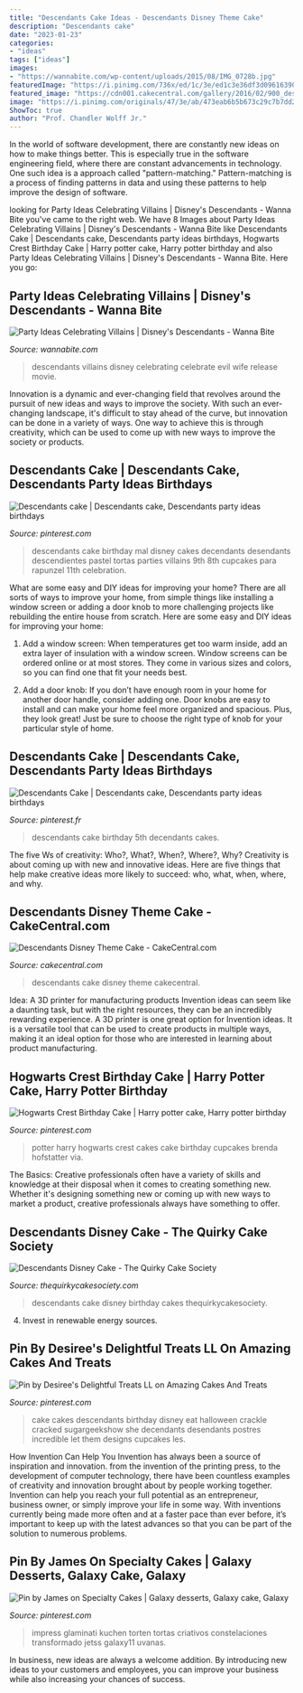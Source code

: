 ```yaml
---
title: "Descendants Cake Ideas - Descendants Disney Theme Cake"
description: "Descendants cake"
date: "2023-01-23"
categories:
- "ideas"
tags: ["ideas"]
images:
- "https://wannabite.com/wp-content/uploads/2015/08/IMG_0728b.jpg"
featuredImage: "https://i.pinimg.com/736x/ed/1c/3e/ed1c3e36df3d09616390a6f15b6b3ddf.jpg"
featured_image: "https://cdn001.cakecentral.com/gallery/2016/02/900_descendants-disney-theme-cake-613831WaZpg.jpg"
image: "https://i.pinimg.com/originals/47/3e/ab/473eab6b5b673c29c7b7dd2a5f550fdb.jpg"
ShowToc: true
author: "Prof. Chandler Wolff Jr."
---
```



In the world of software development, there are constantly new ideas on how to make things better. This is especially true in the software engineering field, where there are constant advancements in technology. One such idea is a approach called "pattern-matching." Pattern-matching is a process of finding patterns in data and using these patterns to help improve the design of software.

	

		
looking for Party Ideas Celebrating Villains | Disney&#039;s Descendants - Wanna Bite you've came to the right web. We have 8 Images about Party Ideas Celebrating Villains | Disney&#039;s Descendants - Wanna Bite like Descendants Cake | Descendants cake, Descendants party ideas birthdays, Hogwarts Crest Birthday Cake | Harry potter cake, Harry potter birthday and also Party Ideas Celebrating Villains | Disney&#039;s Descendants - Wanna Bite. Here you go:
		
    
## Party Ideas Celebrating Villains | Disney&#039;s Descendants - Wanna Bite

<img loading=lazy src="https://wannabite.com/wp-content/uploads/2015/08/IMG_0728b.jpg" onerror="this.onerror=null;this.src='https://tse1.mm.bing.net/th?id=OIP.XR11V_1J4H__rBEeg6qAfgHaLH&amp;pid=15.1';" alt="Party Ideas Celebrating Villains | Disney&#039;s Descendants - Wanna Bite">

_Source: wannabite.com_

>descendants villains disney celebrating celebrate evil wife release movie. 

	

Innovation is a dynamic and ever-changing field that revolves around the pursuit of new ideas and ways to improve the society. With such an ever-changing landscape, it's difficult to stay ahead of the curve, but innovation can be done in a variety of ways. One way to achieve this is through creativity, which can be used to come up with new ways to improve the society or products.

    
## Descendants Cake | Descendants Cake, Descendants Party Ideas Birthdays

<img loading=lazy src="https://i.pinimg.com/736x/ed/1c/3e/ed1c3e36df3d09616390a6f15b6b3ddf.jpg" onerror="this.onerror=null;this.src='https://tse1.mm.bing.net/th?id=OIP.3IAN8H-3FvFm92v29USXvwHaHa&amp;pid=15.1';" alt="Descendants cake | Descendants cake, Descendants party ideas birthdays">

_Source: pinterest.com_

>descendants cake birthday mal disney cakes decendants desendants descendientes pastel tortas parties villains 9th 8th cupcakes para rapunzel 11th celebration. 

	

What are some easy and DIY ideas for improving your home?
There are all sorts of ways to improve your home, from simple things like installing a window screen or adding a door knob to more challenging projects like rebuilding the entire house from scratch. Here are some easy and DIY ideas for improving your home: 
1. Add a window screen: When temperatures get too warm inside, add an extra layer of insulation with a window screen. Window screens can be ordered online or at most stores. They come in various sizes and colors, so you can find one that fit your needs best.

2. Add a door knob: If you don’t have enough room in your home for another door handle, consider adding one. Door knobs are easy to install and can make your home feel more organized and spacious. Plus, they look great! Just be sure to choose the right type of knob for your particular style of home.

    
## Descendants Cake | Descendants Cake, Descendants Party Ideas Birthdays

<img loading=lazy src="https://i.pinimg.com/originals/ac/9a/0a/ac9a0a38afe7e99a6efb761d9b8b2577.jpg" onerror="this.onerror=null;this.src='https://tse1.mm.bing.net/th?id=OIP.703MJqGNLjTJHjaX1TocRgHaJc&amp;pid=15.1';" alt="Descendants Cake | Descendants cake, Descendants party ideas birthdays">

_Source: pinterest.fr_

>descendants cake birthday 5th decendants cakes. 

	

The five Ws of creativity: Who?, What?, When?, Where?, Why?
Creativity is about coming up with new and innovative ideas. Here are five things that help make creative ideas more likely to succeed: who, what, when, where, and why.

    
## Descendants Disney Theme Cake - CakeCentral.com

<img loading=lazy src="https://cdn001.cakecentral.com/gallery/2016/02/900_descendants-disney-theme-cake-613831WaZpg.jpg" onerror="this.onerror=null;this.src='https://tse2.mm.bing.net/th?id=OIP.PykNXXShFT25O9seFzd_agHaLZ&amp;pid=15.1';" alt="Descendants Disney Theme Cake - CakeCentral.com">

_Source: cakecentral.com_

>descendants cake disney theme cakecentral. 

	

Idea: A 3D printer for manufacturing products
Invention ideas can seem like a daunting task, but with the right resources, they can be an incredibly rewarding experience. A 3D printer is one great option for Invention ideas. It is a versatile tool that can be used to create products in multiple ways, making it an ideal option for those who are interested in learning about product manufacturing.

    
## Hogwarts Crest Birthday Cake | Harry Potter Cake, Harry Potter Birthday

<img loading=lazy src="https://i.pinimg.com/originals/1c/c9/e9/1cc9e9a948c265352f44e19976c77254.jpg" onerror="this.onerror=null;this.src='https://tse2.mm.bing.net/th?id=OIP.uI0I9_oLvG9wUK95IsE60gHaGJ&amp;pid=15.1';" alt="Hogwarts Crest Birthday Cake | Harry potter cake, Harry potter birthday">

_Source: pinterest.com_

>potter harry hogwarts crest cakes cake birthday cupcakes brenda hofstatter via. 

	

The Basics:
Creative professionals often have a variety of skills and knowledge at their disposal when it comes to creating something new. Whether it's designing something new or coming up with new ways to market a product, creative professionals always have something to offer.

    
## Descendants Disney Cake - The Quirky Cake Society

<img loading=lazy src="https://www.thequirkycakesociety.com/wp-content/uploads/2016/08/20160805_122828-logo.jpg" onerror="this.onerror=null;this.src='https://tse1.mm.bing.net/th?id=OIP.M-pKI28hD4WHu21VZvxEUgHaJ4&amp;pid=15.1';" alt="Descendants Disney Cake - The Quirky Cake Society">

_Source: thequirkycakesociety.com_

>descendants cake disney birthday cakes thequirkycakesociety. 

	

4. Invest in renewable energy sources. 

    
## Pin By Desiree&#039;s Delightful Treats LL On Amazing Cakes And Treats

<img loading=lazy src="https://i.pinimg.com/736x/f5/8e/0c/f58e0c80c5fd66a0ae757a036747113c.jpg" onerror="this.onerror=null;this.src='https://tse2.mm.bing.net/th?id=OIP.9soorQPHEoYjoHD58PijjwHaL8&amp;pid=15.1';" alt="Pin by Desiree&#039;s Delightful Treats LL on Amazing Cakes And Treats">

_Source: pinterest.com_

>cake cakes descendants birthday disney eat halloween crackle cracked sugargeekshow she decendants desendants postres incredible let them designs cupcakes les. 

	

How Invention Can Help You
Invention has always been a source of inspiration and innovation. from the invention of the printing press, to the development of computer technology, there have been countless examples of creativity and innovation brought about by people working together. Invention can help you reach your full potential as an entrepreneur, business owner, or simply improve your life in some way. With inventions currently being made more often and at a faster pace than ever before, it’s important to keep up with the latest advances so that you can be part of the solution to numerous problems.

    
## Pin By James On Specialty Cakes | Galaxy Desserts, Galaxy Cake, Galaxy

<img loading=lazy src="https://i.pinimg.com/originals/47/3e/ab/473eab6b5b673c29c7b7dd2a5f550fdb.jpg" onerror="this.onerror=null;this.src='https://tse3.mm.bing.net/th?id=OIP.d1Va_209mZ2FbGKWQe3bYgHaIp&amp;pid=15.1';" alt="Pin by James on Specialty Cakes | Galaxy desserts, Galaxy cake, Galaxy">

_Source: pinterest.com_

>impress glaminati kuchen torten tortas criativos constelaciones transformado jetss galaxy11 uvanas. 

	

In business, new ideas are always a welcome addition. By introducing new ideas to your customers and employees, you can improve your business while also increasing your chances of success.

